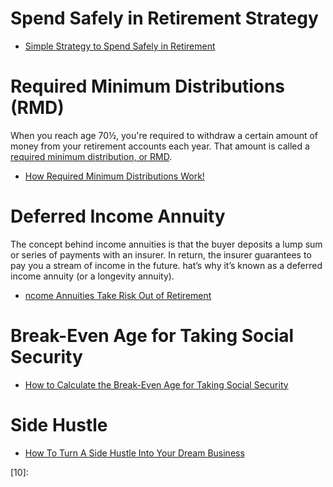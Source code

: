 

# Spend Safely in Retirement Strategy
* [Simple Strategy to Spend Safely in Retirement](https://getpocket.com/explore/item/simple-strategy-to-spend-safely-in-retirement)

# Required Minimum Distributions (RMD)
When you reach age 70½,
you're required to withdraw a certain amount of money from your retirement accounts each year.
That amount is called a [required minimum distribution, or RMD][01].

* [How Required Minimum Distributions Work!](https://www.merriman.com/investing-101/how-required-minimum-distributions-work/)

# Deferred Income Annuity
The concept behind income annuities is that the buyer deposits a lump sum or series of payments with an insurer.
In return, the insurer guarantees to pay you a stream of income in the future.
hat’s why it’s known as a deferred income annuity (or a longevity annuity).

* [ncome Annuities Take Risk Out of Retirement](https://www.kiplinger.com/article/retirement/T003-C032-S014-income-annuities-take-risk-out-of-retirement.html)

# Break-Even Age for Taking Social Security
* [How to Calculate the Break-Even Age for Taking Social Security](https://www.kiplinger.com/article/retirement/T051-C032-S014-how-to-calculate-social-security-break-even-age.html)

# Side Hustle
* [How To Turn A Side Hustle Into Your Dream Business](https://www.namecheap.com/blog/how-to-turn-a-side-hustle-into-your-dream-business/)



[01]:https://www.fidelity.com/building-savings/learn-about-iras/required-minimum-distributions/overview
[02]:
[03]:
[04]:
[05]:
[06]:
[07]:
[08]:
[09]:
[10]:
